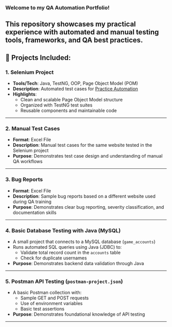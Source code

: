 ### **Welcome to my QA Automation Portfolio!**

This repository showcases my practical experience with automated and manual testing tools, frameworks, and QA best practices.
---
## 📁 Projects Included:

### 1. **Selenium Project**
- **Tools/Tech**: Java, TestNG, OOP, Page Object Model (POM)
- **Description**: Automated test cases for [Practice Automation](https://practice-automation.com/)
- **Highlights**:
  - Clean and scalable Page Object Model structure
  - Organized with TestNG test suites
  - Reusable components and maintainable code
---
### 2. **Manual Test Cases**
- **Format**: Excel File
- **Description**: Manual test cases for the same website tested in the Selenium project
- **Purpose**: Demonstrates test case design and understanding of manual QA workflows
---
### 3. **Bug Reports**
- **Format**: Excel File
- **Description**: Sample bug reports based on a different website used during QA training
- **Purpose**: Demonstrates clear bug reporting, severity classification, and documentation skills
---
### 4. **Basic Database Testing with Java (MySQL)**
- A small project that connects to a MySQL database (`game_accounts`)
- Runs automated SQL queries using Java (JDBC) to:
  - Validate total record count in the `accounts` table
  - Check for duplicate usernames
- **Purpose**: Demonstrates backend data validation through Java
---
### 5. **Postman API Testing (`postman-project.json`)**
- A basic Postman collection with:
  - Sample GET and POST requests
  - Use of environment variables
  - Basic test assertions
- **Purpose**: Demonstrates foundational knowledge of API testing
---
